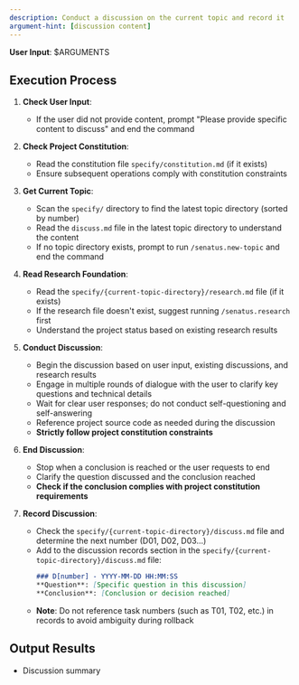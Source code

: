 ```yaml
---
description: Conduct a discussion on the current topic and record it
argument-hint: [discussion content]
---
```


**User Input**: $ARGUMENTS

## Execution Process

1. **Check User Input**:
   - If the user did not provide content, prompt "Please provide specific content to discuss" and end the command

2. **Check Project Constitution**:
   - Read the constitution file `specify/constitution.md` (if it exists)
   - Ensure subsequent operations comply with constitution constraints

3. **Get Current Topic**:
   - Scan the `specify/` directory to find the latest topic directory (sorted by number)
   - Read the `discuss.md` file in the latest topic directory to understand the content
   - If no topic directory exists, prompt to run `/senatus.new-topic` and end the command

4. **Read Research Foundation**:
   - Read the `specify/{current-topic-directory}/research.md` file (if it exists)
   - If the research file doesn't exist, suggest running `/senatus.research` first
   - Understand the project status based on existing research results

5. **Conduct Discussion**:
   - Begin the discussion based on user input, existing discussions, and research results
   - Engage in multiple rounds of dialogue with the user to clarify key questions and technical details
   - Wait for clear user responses; do not conduct self-questioning and self-answering
   - Reference project source code as needed during the discussion
   - **Strictly follow project constitution constraints**

6. **End Discussion**:
   - Stop when a conclusion is reached or the user requests to end
   - Clarify the question discussed and the conclusion reached
   - **Check if the conclusion complies with project constitution requirements**

7. **Record Discussion**:
   - Check the `specify/{current-topic-directory}/discuss.md` file and determine the next number (D01, D02, D03...)
   - Add to the discussion records section in the `specify/{current-topic-directory}/discuss.md` file:
     ```markdown
     ### D[number] - YYYY-MM-DD HH:MM:SS
     **Question**: [Specific question in this discussion]
     **Conclusion**: [Conclusion or decision reached]
     ```
   - **Note**: Do not reference task numbers (such as T01, T02, etc.) in records to avoid ambiguity during rollback

## Output Results
- Discussion summary